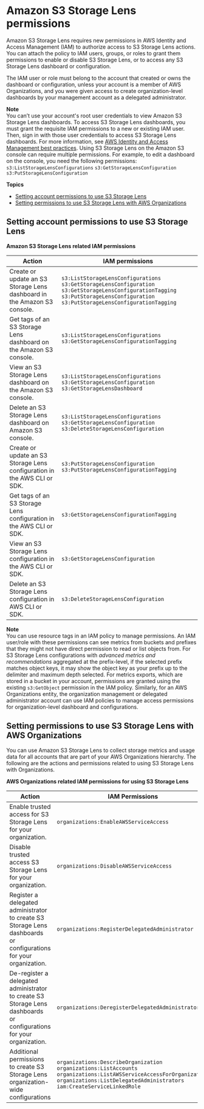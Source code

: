 # Amazon S3 Storage Lens permissions<a name="storage_lens_iam_permissions"></a>

Amazon S3 Storage Lens requires new permissions in AWS Identity and Access Management \(IAM\) to authorize access to S3 Storage Lens actions\. You can attach the policy to IAM users, groups, or roles to grant them permissions to enable or disable S3 Storage Lens, or to access any S3 Storage Lens dashboard or configuration\. 

The IAM user or role must belong to the account that created or owns the dashboard or configuration, unless your account is a member of AWS Organizations, and you were given access to create organization\-level dashboards by your management account as a delegated administrator\. 

**Note**  
You can’t use your account's root user credentials to view Amazon S3 Storage Lens dashboards\. To access S3 Storage Lens dashboards, you must grant the requisite IAM permissions to a new or existing IAM user\. Then, sign in with those user credentials to access S3 Storage Lens dashboards\. For more information, see [AWS Identity and Access Management best practices](https://docs.aws.amazon.com/IAM/latest/UserGuide/best-practices.html)\. 
Using S3 Storage Lens on the Amazon S3 console can require multiple permissions\. For example, to edit a dashboard on the console, you need the following permissions:  
`s3:ListStorageLensConfigurations`
`s3:GetStorageLensConfiguration`
`s3:PutStorageLensConfiguration`

**Topics**
+ [Setting account permissions to use S3 Storage Lens](#storage_lens_iam_permissions_account)
+ [Setting permissions to use S3 Storage Lens with AWS Organizations](#storage_lens_iam_permissions_organizations)

## Setting account permissions to use S3 Storage Lens<a name="storage_lens_iam_permissions_account"></a>


**Amazon S3 Storage Lens related IAM permissions**  

| Action | IAM permissions | 
| --- | --- | 
| Create or update an S3 Storage Lens dashboard in the Amazon S3 console\. |  `s3:ListStorageLensConfigurations` `s3:GetStorageLensConfiguration` `s3:GetStorageLensConfigurationTagging` `s3:PutStorageLensConfiguration` `s3:PutStorageLensConfigurationTagging`  | 
| Get tags of an S3 Storage Lens dashboard on the Amazon S3 console\. |  `s3:ListStorageLensConfigurations` `s3:GetStorageLensConfigurationTagging`  | 
| View an S3 Storage Lens dashboard on the Amazon S3 console\. |  `s3:ListStorageLensConfigurations` `s3:GetStorageLensConfiguration` `s3:GetStorageLensDashboard`  | 
| Delete an S3 Storage Lens dashboard on Amazon S3 console\. |  `s3:ListStorageLensConfigurations` `s3:GetStorageLensConfiguration` `s3:DeleteStorageLensConfiguration`  | 
| Create or update an S3 Storage Lens configuration in the AWS CLI or SDK\. |  `s3:PutStorageLensConfiguration` `s3:PutStorageLensConfigurationTagging`  | 
| Get tags of an S3 Storage Lens configuration in the AWS CLI or SDK\. |  `s3:GetStorageLensConfigurationTagging`  | 
| View an S3 Storage Lens configuration in the AWS CLI or SDK\. |  `s3:GetStorageLensConfiguration`  | 
| Delete an S3 Storage Lens configuration in AWS CLI or SDK\. |  `s3:DeleteStorageLensConfiguration`  | 

**Note**  
You can use resource tags in an IAM policy to manage permissions\.
An IAM user/role with these permissions can see metrics from buckets and prefixes that they might not have direct permission to read or list objects from\.
For S3 Storage Lens configurations with *advanced metrics and recommendations* aggregated at the prefix\-level, if the selected prefix matches object keys, it may show the object key as your prefix up to the delimiter and maximum depth selected\.
For metrics exports, which are stored in a bucket in your account, permissions are granted using the existing `s3:GetObject` permission in the IAM policy\. Similarly, for an AWS Organizations entity, the organization management or delegated administrator account can use IAM policies to manage access permissions for organization\-level dashboard and configurations\.

## Setting permissions to use S3 Storage Lens with AWS Organizations<a name="storage_lens_iam_permissions_organizations"></a>

You can use Amazon S3 Storage Lens to collect storage metrics and usage data for all accounts that are part of your AWS Organizations hierarchy\. The following are the actions and permissions related to using S3 Storage Lens with Organizations\.


**AWS Organizations related IAM permissions for using S3 Storage Lens**  

| Action | IAM Permissions | 
| --- | --- | 
| Enable trusted access for S3 Storage Lens for your organization\. |  `organizations:EnableAWSServiceAccess`  | 
| Disable trusted access S3 Storage Lens for your organization\. |  `organizations:DisableAWSServiceAccess`  | 
| Register a delegated administrator to create S3 Storage Lens dashboards or configurations for your organization\. |  `organizations:RegisterDelegatedAdministrator`  | 
| De\-register a delegated administrator to create S3 Storage Lens dashboards or configurations for your organization\. |  `organizations:DeregisterDelegatedAdministrator`  | 
| Additional permissions to create S3 Storage Lens organization\-wide configurations |  `organizations:DescribeOrganization` `organizations:ListAccounts` `organizations:ListAWSServiceAccessForOrganization` `organizations:ListDelegatedAdministrators` `iam:CreateServiceLinkedRole`  | 